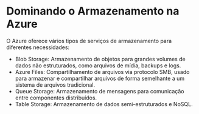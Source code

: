 # Dominando o Armazenamento na Azure

O Azure oferece vários tipos de serviços de armazenamento para diferentes necessidades:
  - Blob Storage: Armazenamento de objetos para grandes volumes de dados não estruturados, como arquivos de mídia, backups e logs.
  - Azure Files: Compartilhamento de arquivos via protocolo SMB, usado para armazenar e compartilhar arquivos de forma semelhante a um sistema de arquivos tradicional.
  - Queue Storage: Armazenamento de mensagens para comunicação entre componentes distribuídos.
  - Table Storage: Armazenamento de dados semi-estruturados e NoSQL.

